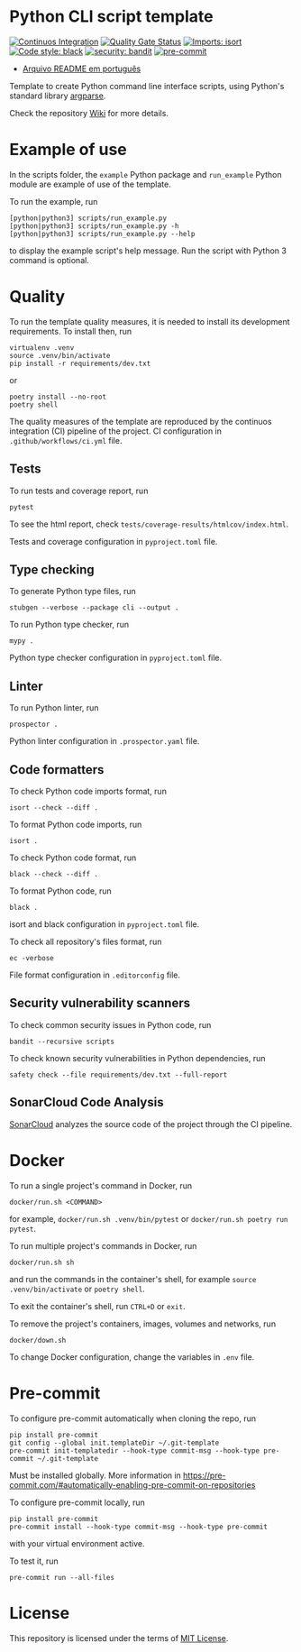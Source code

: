 # Python CLI script template

[![Continuos Integration](https://github.com/mateusoliveira43/python-cli-script-template/actions/workflows/ci.yml/badge.svg)](https://github.com/mateusoliveira43/python-cli-script-template/actions)
[![Quality Gate Status](https://sonarcloud.io/api/project_badges/measure?project=mateusoliveira43_python-cli-script-template&metric=alert_status)](https://sonarcloud.io/summary/new_code?id=mateusoliveira43_python-cli-script-template)
[![Imports: isort](https://img.shields.io/badge/%20imports-isort-%231674b1?style=flat&labelColor=ef8336)](https://pycqa.github.io/isort/)
[![Code style: black](https://img.shields.io/badge/code%20style-black-000000.svg)](https://github.com/psf/black)
[![security: bandit](https://img.shields.io/badge/security-bandit-yellow.svg)](https://github.com/PyCQA/bandit)
[![pre-commit](https://img.shields.io/badge/pre--commit-enabled-brightgreen?logo=pre-commit&logoColor=white)](https://github.com/pre-commit/pre-commit)

- [Arquivo README em português](docs/README_PT.md)

Template to create Python command line interface scripts, using Python's standard library [argparse](https://docs.python.org/3/library/argparse.html).

Check the repository [Wiki](https://github.com/mateusoliveira43/python-cli-script-template/wiki) for more details.

# Example of use

In the scripts folder, the `example` Python package and `run_example` Python module are example of use of the template.

To run the example, run
```
[python|python3] scripts/run_example.py
[python|python3] scripts/run_example.py -h
[python|python3] scripts/run_example.py --help
```
to display the example script's help message. Run the script with Python 3 command is optional.

# Quality

To run the template quality measures, it is needed to install its development requirements. To install then, run
```
virtualenv .venv
source .venv/bin/activate
pip install -r requirements/dev.txt
```
or
```
poetry install --no-root
poetry shell
```

The quality measures of the template are reproduced by the continuos integration (CI) pipeline of the project. CI configuration in `.github/workflows/ci.yml` file.

## Tests

To run tests and coverage report, run
```
pytest
```

To see the html report, check `tests/coverage-results/htmlcov/index.html`.

Tests and coverage configuration in `pyproject.toml` file.

## Type checking

To generate Python type files, run
```
stubgen --verbose --package cli --output .
```

To run Python type checker, run
```
mypy .
```

Python type checker configuration in `pyproject.toml` file.

## Linter

To run Python linter, run
```
prospector .
```

Python linter configuration in `.prospector.yaml` file.

## Code formatters

To check Python code imports format, run
```
isort --check --diff .
```

To format Python code imports, run
```
isort .
```

To check Python code format, run
```
black --check --diff .
```

To format Python code, run
```
black .
```

isort and black configuration in `pyproject.toml` file.

To check all repository's files format, run
```
ec -verbose
```

File format configuration in `.editorconfig` file.

## Security vulnerability scanners

To check common security issues in Python code, run
```
bandit --recursive scripts
```

To check known security vulnerabilities in Python dependencies, run
```
safety check --file requirements/dev.txt --full-report
```

## SonarCloud Code Analysis

[SonarCloud](https://sonarcloud.io/) analyzes the source code of the project through the CI pipeline.

# Docker

To run a single project's command in Docker, run
```
docker/run.sh <COMMAND>
```
for example, `docker/run.sh .venv/bin/pytest` or `docker/run.sh poetry run pytest`.

To run multiple project's commands in Docker, run
```
docker/run.sh sh
```
and run the commands in the container's shell, for example `source .venv/bin/activate` or `poetry shell`.

To exit the container's shell, run `CTRL+D` or `exit`.

To remove the project's containers, images, volumes and networks, run
```
docker/down.sh
```

To change Docker configuration, change the variables in `.env` file.

# Pre-commit

To configure pre-commit automatically when cloning the repo, run
```
pip install pre-commit
git config --global init.templateDir ~/.git-template
pre-commit init-templatedir --hook-type commit-msg --hook-type pre-commit ~/.git-template
```
Must be installed globally. More information in https://pre-commit.com/#automatically-enabling-pre-commit-on-repositories

To configure pre-commit locally, run
```
pip install pre-commit
pre-commit install --hook-type commit-msg --hook-type pre-commit
```
with your virtual environment active.

To test it, run
```
pre-commit run --all-files
```

# License

This repository is licensed under the terms of [MIT License](LICENSE).
